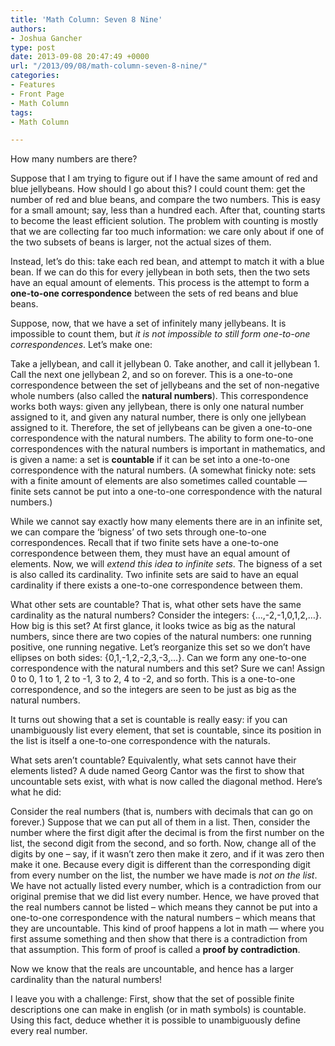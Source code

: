 ```yaml
---
title: 'Math Column: Seven 8 Nine'
authors:
- Joshua Gancher
type: post
date: 2013-09-08 20:47:49 +0000
url: "/2013/09/08/math-column-seven-8-nine/"
categories:
- Features
- Front Page
- Math Column
tags:
- Math Column

---
```

How many numbers are there?

Suppose that I am trying to figure out if I have the same amount of red and blue jellybeans. How should I go about this? I could count them: get the number of red and blue beans, and compare the two numbers. This is easy for a small amount; say, less than a hundred each. After that, counting starts to become the least efficient solution. The problem with counting is mostly that we are collecting far too much information: we care only about if one of the two subsets of beans is larger, not the actual sizes of them.

Instead, let&#8217;s do this: take each red bean, and attempt to match it with a blue bean. If we can do this for every jellybean in both sets, then the two sets have an equal amount of elements. This process is the attempt to form a **one-to-one correspondence** between the sets of red beans and blue beans.

Suppose, now, that we have a set of infinitely many jellybeans. It is impossible to count them, but _it is not impossible to still form one-to-one correspondences_. Let&#8217;s make one:

Take a jellybean, and call it jellybean 0. Take another, and call it jellybean 1. Call the next one jellybean 2, and so on forever. This is a one-to-one correspondence between the set of jellybeans and the set of non-negative whole numbers (also called the **natural numbers**). This correspondence works both ways: given any jellybean, there is only one natural number assigned to it, and given any natural number, there is only one jellybean assigned to it. Therefore, the set of jellybeans can be given a one-to-one correspondence with the natural numbers. The ability to form one-to-one correspondences with the natural numbers is important in mathematics, and is given a name: a set is **countable** if it can be set into a one-to-one correspondence with the natural numbers. (A somewhat finicky note: sets with a finite amount of elements are also sometimes called countable &#8212; finite sets cannot be put into a one-to-one correspondence with the natural numbers.)

While we cannot say exactly how many elements there are in an infinite set, we can compare the &#8216;bigness&#8217; of two sets through one-to-one correspondences. Recall that if two finite sets have a one-to-one correspondence between them, they must have an equal amount of elements. Now, we will _extend this idea to infinite sets_. The bigness of a set is also called its cardinality. Two infinite sets are said to have an equal cardinality if there exists a one-to-one correspondence between them.

What other sets are countable? That is, what other sets have the same cardinality as the natural numbers? Consider the integers: {&#8230;,-2,-1,0,1,2,&#8230;}. How big is this set? At first glance, it looks twice as big as the natural numbers, since there are two copies of the natural numbers: one running positive, one running negative. Let&#8217;s reorganize this set so we don&#8217;t have ellipses on both sides: {0,1,-1,2,-2,3,-3,&#8230;}. Can we form any one-to-one correspondence with the natural numbers and this set? Sure we can! Assign 0 to 0, 1 to 1, 2 to -1, 3 to 2, 4 to -2, and so forth. This is a one-to-one correspondence, and so the integers are seen to be just as big as the natural numbers.

It turns out showing that a set is countable is really easy: if you can unambiguously list every element, that set is countable, since its position in the list is itself a one-to-one correspondence with the naturals.

What sets aren&#8217;t countable? Equivalently, what sets cannot have their elements listed? A dude named Georg Cantor was the first to show that uncountable sets exist, with what is now called the diagonal method. Here&#8217;s what he did:

Consider the real numbers (that is, numbers with decimals that can go on forever.) Suppose that we can put all of them in a list. Then, consider the number where the first digit after the decimal is from the first number on the list, the second digit from the second, and so forth. Now, change all of the digits by one &#8211; say, if it wasn&#8217;t zero then make it zero, and if it was zero then make it one. Because every digit is different than the corresponding digit from every number on the list, the number we have made is _not on the list_. We have not actually listed every number, which is a contradiction from our original premise that we did list every number. Hence, we have proved that the real numbers cannot be listed &#8211; which means they cannot be put into a one-to-one correspondence with the natural numbers &#8211; which means that they are uncountable. This kind of proof happens a lot in math &#8212; where you first assume something and then show that there is a contradiction from that assumption. This form of proof is called a **proof by contradiction**.

Now we know that the reals are uncountable, and hence has a larger cardinality than the natural numbers!

I leave you with a challenge: First, show that the set of possible finite descriptions one can make in english (or in math symbols) is countable. Using this fact, deduce whether it is possible to unambiguously define every real number.